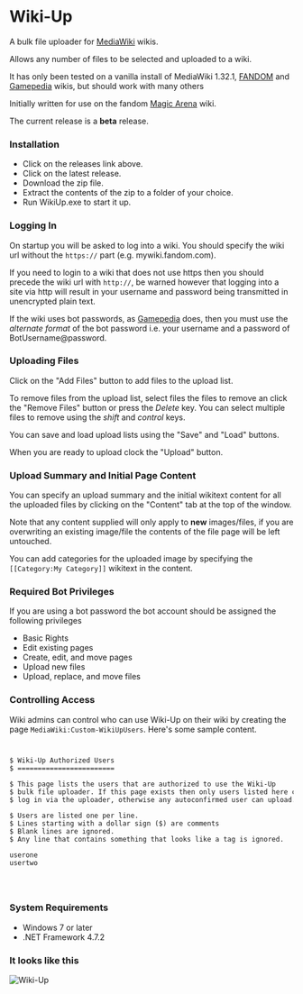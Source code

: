 # Wiki-Up

A bulk file uploader for [MediaWiki](https://www.mediawiki.org/wiki/MediaWiki) wikis.

Allows any number of files to be selected and uploaded to a wiki.

It has only been tested on a vanilla install of MediaWiki 1.32.1, [FANDOM](https://www.fandom.com/)
and [Gamepedia](https://www.gamepedia.com/) wikis, but should work with many others

Initially written for use on the fandom [Magic Arena](https://magicarena.fandom.com) wiki.

The current release is a **beta** release.

### Installation

* Click on the releases link above.
* Click on the latest release. 
* Download the zip file.
* Extract the contents of the zip to a folder of your choice.
* Run WikiUp.exe to start it up.

### Logging In

On startup you will be asked to log into a wiki. You should specify the wiki url without 
the <code>https://</code> part (e.g. mywiki.fandom.com).

If you need to login to a wiki that does not use https then
you should precede the wiki url with <code>http://</code>, be warned however that logging into a site via
http will result in your username and password being transmitted in unencrypted plain text.

If the wiki uses bot passwords, as [Gamepedia](https://help.gamepedia.com/Logging_in_to_third-party_tools) does,
then you must use the *alternate format* of the bot password i.e. your username and a password of BotUsername@password.

### Uploading Files

Click on the "Add Files" button to add files to the upload list.

To remove files from the upload list, select files the files to remove an click the "Remove Files"
button or press the *Delete* key. You can select multiple files to remove using the *shift* and *control*
keys.

You can save and load upload lists using the "Save" and "Load" buttons.

When you are ready to upload clock the "Upload" button.

### Upload Summary and Initial Page Content

You can specify an upload summary and the initial wikitext content for all the uploaded
files by clicking on the "Content" tab at the top of the window.

Note that any content supplied will only apply to **new** images/files, if you are overwriting
an existing image/file the contents of the file page will be left untouched.

You can add categories for the uploaded image by specifying the <code>[[Category:My Category]]</code> wikitext
in the content.

### Required Bot Privileges

If you are using a bot password the bot account should be assigned the following privileges
* Basic Rights
* Edit existing pages
* Create, edit, and move pages
* Upload new files
* Upload, replace, and move files

### Controlling Access

Wiki admins can control who can use Wiki-Up on their wiki by creating the page
<code>MediaWiki:Custom-WikiUpUsers</code>. Here's some sample content.
<code>
<pre>
$ Wiki-Up Authorized Users
$ ========================

$ This page lists the users that are authorized to use the Wiki-Up
$ bulk file uploader. If this page exists then only users listed here can
$ log in via the uploader, otherwise any autoconfirmed user can upload.

$ Users are listed one per line.
$ Lines starting with a dollar sign ($) are comments
$ Blank lines are ignored.
$ Any line that contains something that looks like a tag is ignored.

userone
usertwo
</pre>
</code>

### System Requirements

* Windows 7 or later
* .NET Framework 4.7.2

### It looks like this

![Wiki-Up](https://aspallar.github.com/Images/Upload.PNG)


